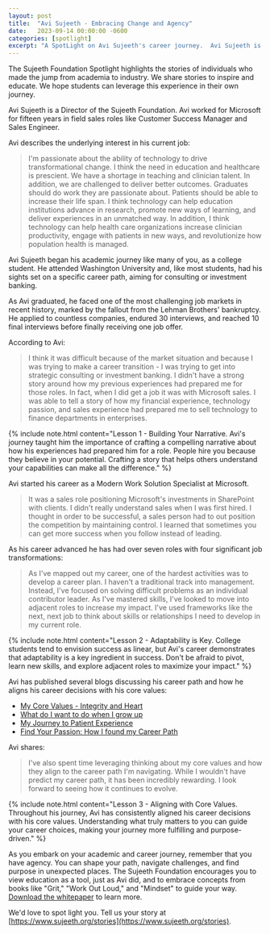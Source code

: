 ```yaml
---
layout: post
title:  "Avi Sujeeth - Embracing Change and Agency"
date:   2023-09-14 00:00:00 -0600
categories: [spotlight]
excerpt: "A SpotLight on Avi Sujeeth's career journey.  Avi Sujeeth is a Director of the Sujeeth Foundation.  Avi worked for Microsoft for fifteen years in field sales roles like Customer Success Manager and Sales Engineer.  The Sujeeth Foundation Spotlight highlights the stories of individuals to inspire and educate."
---
```

The Sujeeth Foundation Spotlight highlights the stories of individuals who made the jump from academia to industry.  We share stories to inspire and educate.  We hope students can leverage this experience in their own journey.

Avi Sujeeth is a Director of the Sujeeth Foundation.  Avi worked for Microsoft for fifteen years in field sales roles like Customer Success Manager and Sales Engineer.  

Avi describes the underlying interest in his current job:
> I'm passionate about the ability of technology to drive transformational change. I think the need in education and healthcare is prescient. We have a shortage in teaching and clinician talent. In addition, we are challenged to deliver better outcomes. Graduates should do work they are passionate about. Patients should be able to increase their life span. I think technology can help education institutions advance in research, promote new ways of learning, and deliver experiences in an unmatched way. In addition, I think technology can help health care organizations increase clinician productivity, engage with patients in new ways, and revolutionize how population health is managed.

Avi Sujeeth began his academic journey like many of you, as a college student. He attended Washington University and, like most students, had his sights set on a specific career path, aiming for consulting or investment banking.

As Avi graduated, he faced one of the most challenging job markets in recent history, marked by the fallout from the Lehman Brothers' bankruptcy. He applied to countless companies, endured 30 interviews, and reached 10 final interviews before finally receiving one job offer. 

According to Avi:
> I think it was difficult because of the market situation and because I was trying to make a career transition - I was trying to get into strategic consulting or investment banking. I didn't have a strong story around how my previous experiences had prepared me for those roles. In fact, when I did get a job it was with Microsoft sales. I was able to tell a story of how my financial experience, technology passion, and sales experience had prepared me to sell technology to finance departments in enterprises.

{% include note.html content="Lesson 1 - Building Your Narrative. Avi's journey taught him the importance of crafting a compelling narrative about how his experiences had prepared him for a role. People hire you because they believe in your potential. Crafting a story that helps others understand your capabilities can make all the difference." %}

Avi started his career as a Modern Work Solution Specialist at Microsoft.  
> It was a sales role positioning Microsoft's investments in SharePoint with clients. I didn't really understand sales when I was first hired. I thought in order to be successful, a sales person had to out position the competition by maintaining control. I learned that sometimes you can get more success when you follow instead of leading.

As his career advanced he has had over seven roles with four significant job transformations:  
> As I've mapped out my career, one of the hardest activities was to develop a career plan. I haven't a traditional track into management. Instead, I've focused on solving difficult problems as an individual contributor leader. As I've mastered skills, I've looked to move into adjacent roles to increase my impact. I've used frameworks like the next, next job to think about skills or relationships I need to develop in my current role. 

{% include note.html content="Lesson 2 - Adaptability is Key. College students tend to envision success as linear, but Avi's career demonstrates that adaptability is a key ingredient in success. Don't be afraid to pivot, learn new skills, and explore adjacent roles to maximize your impact." %}

Avi has published several blogs discussing his career path and how he aligns his career decisions with his core values:
- [My Core Values - Integrity and Heart](https://www.linkedin.com/pulse/my-core-values-integrity-heart-avi-sujeeth?lipi=urn%3Ali%3Apage%3Ad_flagship3_profile_view_base%3BMTJlBbv8SqSlgG8%2Bj%2FyXhw%3D%3D)
- [What do I want to do when I grow up](https://www.linkedin.com/pulse/what-do-i-want-when-grow-up-avi-sujeeth?lipi=urn%3Ali%3Apage%3Ad_flagship3_profile_view_base%3BMTJlBbv8SqSlgG8%2Bj%2FyXhw%3D%3D)
- [My Journey to Patient Experience](https://www.linkedin.com/pulse/my-journey-patient-experience-avi-sujeeth?lipi=urn%3Ali%3Apage%3Ad_flagship3_profile_view_base%3BMTJlBbv8SqSlgG8%2Bj%2FyXhw%3D%3D)
- [Find Your Passion: How I found my Career Path](https://www.linkedin.com/pulse/find-your-passion-how-i-found-my-career-path-avi-sujeeth?lipi=urn%3Ali%3Apage%3Ad_flagship3_profile_view_base%3BMTJlBbv8SqSlgG8%2Bj%2FyXhw%3D%3D)

Avi shares:
> I've also spent time leveraging thinking about my core values and how they align to the career path I'm navigating. While I wouldn't have predict my career path, it has been incredibly rewarding. I look forward to seeing how it continues to evolve.

{% include note.html content="Lesson 3 - Aligning with Core Values.  Throughout his journey, Avi has consistently aligned his career decisions with his core values. Understanding what truly matters to you can guide your career choices, making your journey more fulfilling and purpose-driven." %}

As you embark on your academic and career journey, remember that you have agency. You can shape your path, navigate challenges, and find purpose in unexpected places. The Sujeeth Foundation encourages you to view education as a tool, just as Avi did, and to embrace concepts from books like "Grit," "Work Out Loud," and "Mindset" to guide your way.  [Download the whitepaper](https://portal.sujeeth.org/#whitepaper) to learn more.

We'd love to spot light you.  Tell us your story at [https://www.sujeeth.org/stories](https://www.sujeeth.org/stories).
